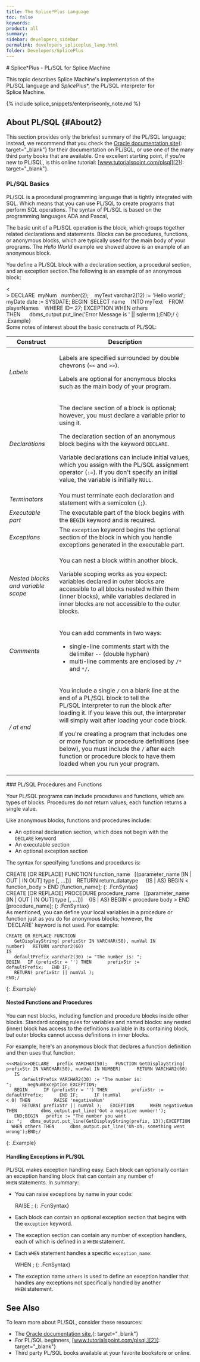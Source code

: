 ```yaml
---
title: The Splice*Plus Language
toc: false
keywords:
product: all
summary:
sidebar: developers_sidebar
permalink: developers_spliceplus_lang.html
folder: Developers/SplicePlus
---
```

<section>
<div class="TopicContent" data-swiftype-index="true" markdown="1">
# Splice*Plus - PL/SQL for Splice Machine

This topic describes Splice Machine's implementation of the
PL/SQL language and *Splice*Plus*, the PL/SQL interpreter for
Splice Machine.

{% include splice_snippets/enterpriseonly_note.md %}
## About PL/SQL   {#About2}

This section provides only the briefest summary of the PL/SQL language;
instead, we recommend that you check the [Oracle documentation
site][1]{: target="_blank"} for their documentation on PL/SQL, or use
one of the many third party books that are available. One excellent
starting point, if you're new to PL/SQL, is this online
tutorial: [www.tutorialspoint.com/plsql][2]{: target="_blank"}.

### PL/SQL Basics

PL/SQL is a procedural programming language that is tightly integrated
with SQL. Which means that you can use PL/SQL to create programs that
perform SQL operations. The syntax of PL/SQL is based on the programming
languages ADA and Pascal,

The basic unit of a PL/SQL operation is the block, which groups together
related declarations and statements. Blocks can be procedures,
functions, or anonymous blocks, which are typically used for the main
body of your programs. The *Hello World* example we showed above is an
example of an anonymous block.

You define a PL/SQL block with a declaration section, a procedural
section, and an exception section.The following is an example of an
anonymous block:

<div class="preWrapperWide" markdown="1">
    <<Main>>
    DECLARE   myNum   number(2); 
       myText  varchar2(12) := 'Hello world';
       myDate  date := SYSDATE;
    BEGIN   SELECT name      INTO myText      FROM playerNames      WHERE ID= 27;
    EXCEPTION
       WHEN others THEN      dbms_output.put_line('Error Message is ' || sqlerrm   );END;/
{: .Example}

</div>
Some notes of interest about the basic constructs of PL/SQL:

<table>
            <col />
            <col />
            <thead>
                <tr>
                    <th>Construct</th>
                    <th>Description</th>
                </tr>
            </thead>
            <tbody>
                <tr>
                    <td><em>Labels</em></td>
                    <td>
                        <p>Labels are specified surrounded by double chevrons (<code>&lt;&lt;</code> and <code>&gt;&gt;</code>).</p>
                        <p>Labels are optional for anonymous blocks such as the main body of your program.</p>
                    </td>
                </tr>
                <tr>
                    <td><em>Declarations</em></td>
                    <td>
                        <p>The declare section of a block is optional; however, you must declare a variable prior to using it.</p>
                        <p>The declaration section of an anonymous block begins with the keyword <code>DECLARE</code>.</p>
                        <p>Variable declarations can include initial values, which you assign with the PL/SQL assignment operator (<code>:=</code>). If you don't specify an initial value, the variable is initially <code>NULL</code>.</p>
                    </td>
                </tr>
                <tr>
                    <td><em>Terminators</em></td>
                    <td>You must terminate each declaration and statement with a semicolon (<code>;</code>).</td>
                </tr>
                <tr>
                    <td><em>Executable part</em></td>
                    <td>The executable part of the block begins with the <code>BEGIN</code> keyword and is required.</td>
                </tr>
                <tr>
                    <td><em>Exceptions</em></td>
                    <td>The <code>exception</code> keyword begins the optional section of the block in which you handle exceptions generated in the executable part.</td>
                </tr>
                <tr>
                    <td><em>Nested blocks and variable scope</em></td>
                    <td>
                        <p>You can nest a block within another block.</p>
                        <p>Variable scoping works as you expect: variables declared in outer blocks are accessible to all blocks nested within them (inner blocks), while variables declared in inner blocks are not accessible to the outer blocks. </p>
                    </td>
                </tr>
                <tr>
                    <td><em>Comments</em></td>
                    <td>
                        <p>You can add comments in two ways:</p>
                        <ul>
                            <li>single-line comments start with the delimiter <code>--</code> (double hyphen)</li>
                            <li>multi-line comments are enclosed by <code>/*</code> and <code>*/</code>.</li>
                        </ul>
                    </td>
                </tr>
                <tr>
                    <td><em>/ at end</em></td>
                    <td>
                        <p>You include a single <code>/</code> on a blank line at the end of a PL/SQL block to tell the PL/SQL interpreter to run the block after loading it. If you leave this out, the interpreter will simply wait after loading your code block.</p>
                        <p class="noteNote">If you're creating a program that includes one or more function or procedure definitions (see below), you must include the <code>/</code> after each function or procedure block to have them loaded when you run your program.</p>
                    </td>
                </tr>
            </tbody>
        </table>
### PL/SQL Procedures and Functions

Your PL/SQL programs can include procedures and functions, which are
types of blocks. Procedures do not return values; each function returns
a single value.

Like anonymous blocks, functions and procedures include:

* An optional declaration section, which does not begin with the
  `DECLARE` keyword
* An executable section
* An optional exception section

The syntax for specifying functions and procedures is:

<div class="fcnWrapperWide" markdown="1">
    CREATE [OR REPLACE] FUNCTION function_name
       [(parameter_name [IN | OUT | IN OUT] type [, ...])]
       RETURN return_datatype 
       {IS | AS}
    BEGIN
       < function_body >
    END [function_name];
{: .FcnSyntax}

</div>
<div class="fcnWrapperWide" markdown="1">
    CREATE [OR REPLACE] PROCEDURE procedure_name
       [(parameter_name [IN | OUT | IN OUT] type [, ...])]
       {IS | AS}
    BEGIN
       < procedure body >
    END [procedure_name];
{: .FcnSyntax}

</div>
As mentioned, you can define your local variables in a procedure or
function just as you do for anonymous blocks; however, the
`DECLARE` keyword is not used. For example:

    CREATE OR REPLACE FUNCTION
       GetDisplayString( prefixStr IN VARCHAR(50), numVal IN number)   RETURN varchar2(60)
    IS
       defaultPrefix varchar2(30) := "The number is: ";
    BEGIN   IF (prefixStr = '') THEN      prefixStr := defaultPrefix;   END IF;
       RETURN( prefixStr || numVal );
    END;/
{: .Example}

#### Nested Functions and Procedures

You can nest blocks, including function and procedure blocks inside
other blocks. Standard scoping rules for variables and named blocks: any
nested (inner) block has access to the definitions available in its
containing block, but outer blocks cannot access definitions in inner
blocks.

For example, here's an anonymous block that declares a function
definition and then uses that function:

    <<<Main>>DECLARE   prefix VARCHAR(50);   FUNCTION GetDisplayString( prefixStr IN VARCHAR(50), numVal IN NUMBER)      RETURN VARCHAR2(60)
       IS
          defaultPrefix VARCHAR2(30) := "The number is: ";      negNumException EXCEPTION;
       BEGIN      IF (prefixStr = '') THEN         prefixStr := defaultPrefix;      END IF;      IF (numVal < 0) THEN         RAISE 'negativeNum'
          RETURN( prefixStr || numVal );   EXCEPTION      WHEN negativeNum THEN         dbms_output.put_line('Got a negative number!');
       END;BEGIN   prefix := "The number you want is: ";   dbms_output.put_line(GetDisplayString(prefix, 13));EXCEPTION   WHEN others THEN      dbms_output.put_line('Uh-oh; something went wrong');END;/
{: .Example}

#### Handling Exceptions in PL/SQL

PL/SQL makes exception handling easy. Each block can optionally contain
an exception handling block that can contain any number of
`WHEN` statements. In summary:

* You can raise exceptions by name in your code:
  
  <div class="fcnWrapperWide" markdown="1">
      RAISE <exception_name>;
  {: .FcnSyntax}
  
  </div>

* Each block can contain an optional exception section that begins with
  the `exception` keyword.
* The exception section can contain any number of exception handlers,
  each of which is defined in a `WHEN` statement.
* Each `WHEN` statement handles a specific `exception_name`:
  
  <div class="fcnWrapperWide" markdown="1">
      WHEN <exception_name>;
  {: .FcnSyntax}
  
  </div>

* The exception name `others` is used to define an exception handler
  that handles any exceptions not specifically handled by another
  `WHEN` statement.

## See Also

To learn more about PL/SQL, consider these resources:

* The [Oracle documentation site.][1]{: target="_blank"}
* For PL/SQL beginners, [www.tutorialspoint.com/plsql.][2]{:
  target="_blank"}
* Third party PL/SQL books available at your favorite bookstore or
  online.

</div>
</section>



[1]: http://docs.oracle.com/ "Click to open the top-level Oracle documentation site in another tab or window"
[2]: http://www.tutorialspoint.com/plsql "Click to open a new/tab window on the TutorialsPoint PL/SQL tutorial "
